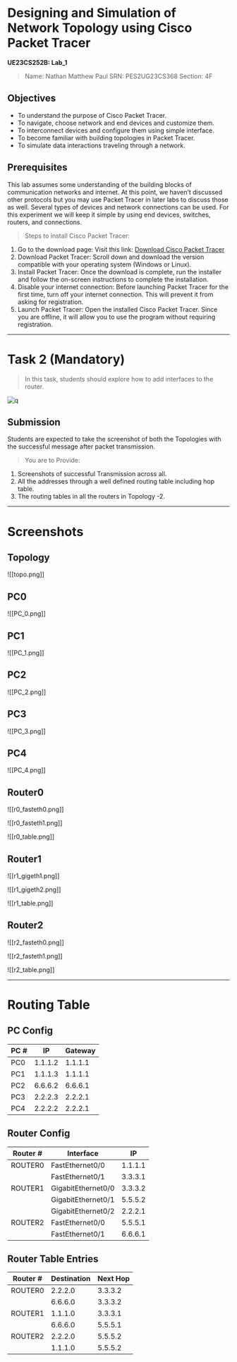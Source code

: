 # Designing and Simulation of Network Topology using Cisco Packet Tracer

**UE23CS252B: Lab_1**

> Name: Nathan Matthew Paul
> SRN: PES2UG23CS368
> Section: 4F

## Objectives

- To understand the purpose of Cisco Packet Tracer.
- To navigate, choose network and end devices and customize them.
- To interconnect devices and configure them using simple interface.
- To become familiar with building topologies in Packet Tracer.
- To simulate data interactions traveling through a network.

## Prerequisites

This lab assumes some understanding of the building blocks of communication networks and internet. At this point, we haven’t discussed other protocols but you may use Packet Tracer in later labs to discuss those as well. Several types of devices and network connections can be used. For this experiment we will keep it simple by using end devices, switches, routers, and connections.

> Steps to install Cisco Packet Tracer:

1. Go to the download page: Visit this link: [Download Cisco Packet Tracer](https://www.computernetworkingnotes.com/ccna-study-guide/download-packet-tracer-for-windows-and-linux.html)
2. Download Packet Tracer: Scroll down and download the version compatible with your operating system (Windows or Linux).
3. Install Packet Tracer: Once the download is complete, run the installer and follow the on-screen instructions to complete the installation.
4. Disable your internet connection: Before launching Packet Tracer for the first time, turn off your internet connection. This will prevent it from asking for registration.
5. Launch Packet Tracer: Open the installed Cisco Packet Tracer. Since you are offline, it will allow you to use the program without requiring registration.

 <div style="page-break-after: always;"></div>

---

# Task 2 (Mandatory)

> In this task, students should explore how to add interfaces to the router.

![q](q.png)

## Submission

Students are expected to take the screenshot of both the Topologies with the successful message after packet transmission.

> You are to Provide:

1. Screenshots of successful Transmission across all.
2. All the addresses through a well defined routing table including hop table.
3. The routing tables in all the routers in Topology -2.

 <div style="page-break-after: always;"></div>

---

# Screenshots

## Topology

![[topo.png]]

## PC0

![[PC_0.png]]

 <div style="page-break-after: always;"></div>

## PC1

![[PC_1.png]]

## PC2

![[PC_2.png]]

 <div style="page-break-after: always;"></div>

## PC3

![[PC_3.png]]

## PC4

![[PC_4.png]]

 <div style="page-break-after: always;"></div>

## Router0

![[r0_fasteth0.png]]

![[r0_fasteth1.png]]

![[r0_table.png]]

 <div style="page-break-after: always;"></div>

## Router1

![[r1_gigeth1.png]]

![[r1_gigeth2.png]]

![[r1_table.png]]

 <div style="page-break-after: always;"></div>

## Router2

![[r2_fasteth0.png]]

![[r2_fasteth1.png]]

![[r2_table.png]]

 <div style="page-break-after: always;"></div>

---

# Routing Table

## PC Config

| PC # | IP      | Gateway     |
| ---- | ------- | ----------- |
| PC0  | 1.1.1.2 | 1.1.1.1     |
| PC1  | 1.1.1.3 | 1.1.1.1<br> |
| PC2  | 6.6.6.2 | 6.6.6.1<br> |
| PC3  | 2.2.2.3 | 2.2.2.1<br> |
| PC4  | 2.2.2.2 | 2.2.2.1     |

## Router Config

| Router # | Interface         | IP       |
| -------- | ----------------- | -------- |
| ROUTER0  | FastEthernet0/0   | 1.1.1.1  |
|          | FastEthernet0/1   | 3.3.3.1  |
| ROUTER1  | GigabitEthernet0/0   | 3.3.3.2  |
|          | GigabitEthernet0/1   | 5.5.5.2  |
|          | GigabitEthernet0/2   | 2.2.2.1  |
| ROUTER2  | FastEthernet0/0   | 5.5.5.1  |
|          | FastEthernet0/1   | 6.6.6.1  |

## Router Table Entries

| Router # | Destination | Next Hop |
| -------- | ----------- | -------- |
| ROUTER0  | 2.2.2.0     | 3.3.3.2  |
|          | 6.6.6.0     | 3.3.3.2  |
| ROUTER1  | 1.1.1.0     | 3.3.3.1  |
|          | 6.6.6.0     | 5.5.5.1  |
| ROUTER2  | 2.2.2.0     | 5.5.5.2  |
|          | 1.1.1.0     | 5.5.5.2  |